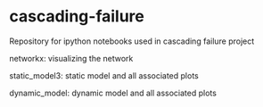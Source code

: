 # cascading-failure
Repository for ipython notebooks used in cascading failure project

networkx: visualizing the network

static_model3: static model and all associated plots

dynamic_model: dynamic model and all associated plots
